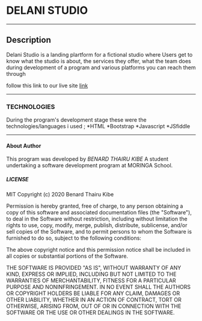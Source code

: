 # DELANI STUDIO
---

## Description

Delani Studio is a landing plartform for a fictional studio where Users get to know what the studio is about, the services they offer, what the team does during development of a program and various platforms you can reach them through

follow this link to our live site [link]()   

---

### TECHNOLOGIES

During the program's development stage these were the technologies/languages i used ;  *HTML
                    *Bootstrap
                    *Javascript
                    *JSfiddle

---

#### About Author

This program was developed by *BENARD THAIRU KIBE*
A student undertaking a software development program at MORINGA School.

##### LICENSE

MIT Copyright (c) 2020 Benard Thairu Kibe

Permission is hereby granted, free of charge, to any person obtaining a copy of this software and associated documentation files (the "Software"), to deal in the Software without restriction, including without limitation the rights to use, copy, modify, merge, publish, distribute, sublicense, and/or sell copies of the Software, and to permit persons to whom the Software is furnished to do so, subject to the following conditions:

The above copyright notice and this permission notice shall be included in all copies or substantial portions of the Software.

THE SOFTWARE IS PROVIDED "AS IS", WITHOUT WARRANTY OF ANY KIND, EXPRESS OR IMPLIED, INCLUDING BUT NOT LIMITED TO THE WARRANTIES OF MERCHANTABILITY, FITNESS FOR A PARTICULAR PURPOSE AND NONINFRINGEMENT. IN NO EVENT SHALL THE AUTHORS OR COPYRIGHT HOLDERS BE LIABLE FOR ANY CLAIM, DAMAGES OR OTHER LIABILITY, WHETHER IN AN ACTION OF CONTRACT, TORT OR OTHERWISE, ARISING FROM, OUT OF OR IN CONNECTION WITH THE SOFTWARE OR THE USE OR OTHER DEALINGS IN THE SOFTWARE.
